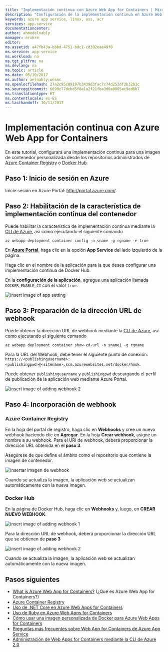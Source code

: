 ```yaml
---
title: "Implementación continua con Azure Web App for Containers | Microsoft Docs"
description: "Configuración de la implementación continua en Azure Web App for Containers."
keywords: azure app service, linux, oss, acr
services: app-service
documentationcenter: 
author: ahmedelnably
manager: erikre
editor: 
ms.assetid: a47fb43a-bbbd-4751-bdc1-cd382eae49f8
ms.service: app-service
ms.workload: na
ms.tgt_pltfrm: na
ms.devlang: na
ms.topic: article
ms.date: 05/10/2017
ms.author: aelnably;wesmc
ms.openlocfilehash: 27a2c95c09197b3439d3fac7c74d253df2b32b1c
ms.sourcegitcommit: 6699c77dcbd5f8a1a2f21fba3d0a0005ac9ed6b7
ms.translationtype: HT
ms.contentlocale: es-ES
ms.lasthandoff: 10/11/2017
---
```

# <a name="continuous-deployment-with-azure-web-app-for-containers"></a>Implementación continua con Azure Web App for Containers

En este tutorial, configurará una implementación continua para una imagen de contenedor personalizada desde los repositorios administrados de [Azure Container Registry](https://azure.microsoft.com/en-us/services/container-registry/) o [Docker Hub](https://hub.docker.com).

## <a name="step-1---sign-in-to-azure"></a>Paso 1: Inicio de sesión en Azure

Inicie sesión en Azure Portal: http://portal.azure.com/.

## <a name="step-2---enable-container-continuous-deployment-feature"></a>Paso 2: Habilitación de la característica de implementación continua del contenedor

Puede habilitar la característica de implementación continua mediante la [CLI de Azure](https://docs.microsoft.com/en-us/cli/azure/install-azure-cli), así como ejecutando el siguiente comando

```azurecli-interactive
az webapp deployment container config -n sname -g rgname -e true
``` 

En **[Azure Portal](https://portal.azure.com/)**, haga clic en la opción **App Service** del lado izquierdo de la página.

Haga clic en el nombre de la aplicación para la que desea configurar una implementación continua de Docker Hub.

En la **configuración de la aplicación**, agregue una aplicación llamada `DOCKER_ENABLE_CI` con el valor `true`.

![insert image of app setting](./media/app-service-webapp-service-linux-ci-cd/step2.png)

## <a name="step-3---prepare-webhook-url"></a>Paso 3: Preparación de la dirección URL de webhook

Puede obtener la dirección URL de webhook mediante la [CLI de Azure](https://docs.microsoft.com/en-us/cli/azure/install-azure-cli), así como ejecutando el siguiente comando

```azurecli-interactive
az webapp deployment container show-cd-url -n sname1 -g rgname
``` 

Para la URL del Webhook, debe tener el siguiente punto de conexión: `https://<publishingusername>:<publishingpwd>@<sitename>.scm.azurewebsites.net/docker/hook`.

Puede obtener `publishingusername` y `publishingpwd` descargando el perfil de publicación de la aplicación web mediante Azure Portal.

![insert image of adding webhook 2](./media/app-service-webapp-service-linux-ci-cd/step3-3.png)

## <a name="step-4---add-a-web-hook"></a>Paso 4: Incorporación de webhook

### <a name="azure-container-registry"></a>Azure Container Registry

En la hoja del portal de registro, haga clic en **Webhooks** y cree un nuevo webhook haciendo clic en **Agregar**. En la hoja **Crear webhook**, asigne un nombre a su webhook. Para el URI de webhook, deberá proporcionar la dirección URL obtenida en el **paso 3**.

Asegúrese de que define el ámbito como el repositorio que contiene la imagen de contenedor.

![insertar imagen de webhook](./media/app-service-webapp-service-linux-ci-cd/step3ACRWebhook-1.png)

Cuando se actualiza la imagen, la aplicación web se actualizan automáticamente con la nueva imagen.

### <a name="docker-hub"></a>Docker Hub

En la página de Docker Hub, haga clic en **Webhooks** y, luego, en **CREAR NUEVO WEBHOOK**.

![insert image of adding webhook 1](./media/app-service-webapp-service-linux-ci-cd/step3-1.png)

Para la dirección URL de webhook, deberá proporcionar la dirección URL que se obtienen de **paso 3**

![insert image of adding webhook 2](./media/app-service-webapp-service-linux-ci-cd/step3-2.png)

Cuando se actualiza la imagen, la aplicación web se actualizan automáticamente con la nueva imagen.

## <a name="next-steps"></a>Pasos siguientes

* [What is Azure Web App for Containers?](./app-service-linux-intro.md) (¿Qué es Azure Web App for Containers?)
* [Azure Container Registry](https://azure.microsoft.com/en-us/services/container-registry/)
* [Uso de .NET Core en Azure Web Apps for Containers](quickstart-dotnetcore.md)
* [Uso de Ruby en Azure Web Apps for Containers](quickstart-ruby.md)
* [Cómo usar una imagen personalizada de Docker para Azure Web Apps for Containers](quickstart-custom-docker-image.md)
* [Preguntas más frecuentes sobre Web App for Containers de Azure App Service ](./app-service-linux-faq.md) 
* [Administración de Web Apps for Containers mediante la CLI de Azure 2.0](./app-service-linux-cli.md)
